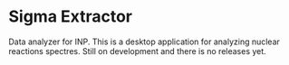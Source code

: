 # Sigma Extractor
Data analyzer for INP.
This is a desktop application for analyzing nuclear reactions spectres.
Still on development and there is no releases yet.

